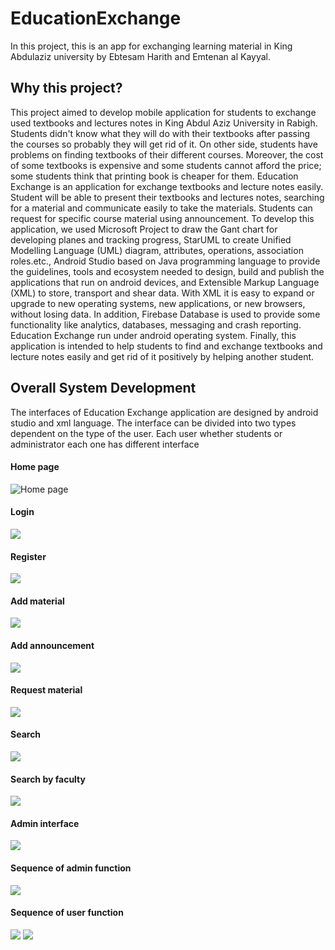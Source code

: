# EducationExchange

In this project, this is an app for exchanging learning material in King Abdulaziz university by Ebtesam Harith and Emtenan al Kayyal.

## Why this project?

This project aimed to develop mobile application for students to exchange used textbooks 
and lectures notes in King Abdul Aziz University in Rabigh. Students didn't know what 
they will do with their textbooks after passing the courses so probably they will get rid of it. 
On other side, students have problems on finding textbooks of their different courses. Moreover, 
the cost of some textbooks is expensive and some students cannot afford the price; 
some students think that printing book is cheaper for them. 
Education Exchange is an application for exchange textbooks and lecture notes easily. 
Student will be able to present their textbooks and lectures notes, searching for a material and communicate easily to take the materials. 
Students can request for specific course material using announcement. 
To develop this application, we used Microsoft Project to draw the Gant chart for developing planes and tracking progress, 
StarUML to create Unified Modelling Language (UML) diagram, attributes, operations, association roles.etc., 
Android Studio based on Java programming language to provide the guidelines, tools and ecosystem needed to design, 
build and publish the applications that run on android devices, and Extensible Markup Language (XML) to store, 
transport and shear data. With XML it is easy to expand or upgrade to new operating systems, new applications, 
or new browsers, without losing data. In addition, Firebase Database is used to provide some functionality like analytics, 
databases, messaging and crash reporting. Education Exchange run under android operating system. 
Finally, this application is intended to help students to find and exchange textbooks
and lecture notes easily and get rid of it positively by helping another student.

## Overall System Development

  The interfaces of Education Exchange application are designed by android studio and xml language. 
  The interface can be divided into two types dependent on the type of the user. 
  Each user whether students or administrator each one has different interface
#### Home page
![Home page](img/homepage.png)
#### Login
![](img/login.png)
#### Register
![](img/register.png)
#### Add material
![](img/addmaterial.png)
#### Add announcement
![](img/addannouncement..png)
#### Request material
![](img/requestmaterial.png)
#### Search
![](img/search.png)
#### Search by faculty
![](img/searchbyfaculty.png)
#### Admin interface
![](img/admininterface.png)
#### Sequence of admin function
![](img/sequenceofadminfunction.png)
#### Sequence of user function
![](img/sequenceofuserfunctioncopy.png)
![](img/sequenceofuserfunction2copy.png)
